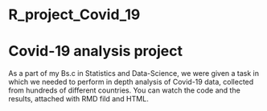# R_project_Covid_19
# Covid-19 analysis project
As a part of my Bs.c in Statistics and Data-Science, we were given a task in which we needed to perform in depth analysis of Covid-19 data, collected from hundreds of different countries. You can watch the code and the results, attached with RMD fild and HTML.
